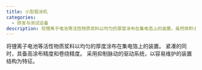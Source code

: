 ```yaml
---
title: 小型辊涂机
categories:
  - 研发与测试设备
description: 将锂离子电池等活性物质浆料以均匀的厚度涂布在集电箔上的装置。虽然体积小，但涂布、卷绕精度高。
---
```

将锂离子电池等活性物质浆料以均匀的厚度涂布在集电箔上的装置。 紧凑的同时，具备高涂布精度和卷绕精度。 采用抑制脉动的驱动系统，以容易维护的装置结构为特征。